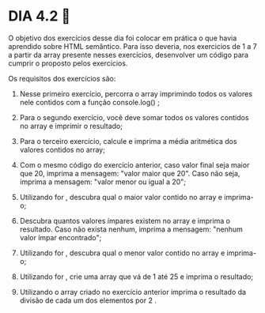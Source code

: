 # DIA 4.2 :rocket:

O objetivo dos exercícios desse dia foi colocar em prática o que havia aprendido sobre HTML semântico. Para isso deveria, nos exercicios de 1 a 7 a partir da array presente nesses exercícios, desenvolver um código para cumprir o proposto pelos exercícios.

Os requisitos dos exercícios são:

1. Nesse primeiro exercício, percorra o array imprimindo todos os valores nele contidos com a função console.log() ;

2. Para o segundo exercício, você deve somar todos os valores contidos no array e imprimir o resultado;

3. Para o terceiro exercício, calcule e imprima a média aritmética dos valores contidos no array;

4. Com o mesmo código do exercício anterior, caso valor final seja maior que 20, imprima a mensagem: "valor maior que 20". Caso não seja, imprima a mensagem: "valor menor ou igual a 20";

5. Utilizando for , descubra qual o maior valor contido no array e imprima-o;

6. Descubra quantos valores ímpares existem no array e imprima o resultado. Caso não exista nenhum, imprima a mensagem: "nenhum valor ímpar encontrado";

7. Utilizando for , descubra qual o menor valor contido no array e imprima-o;

8. Utilizando for , crie uma array que vá de 1 até 25 e imprima o resultado;

9. Utilizando o array criado no exercício anterior imprima o resultado da divisão de cada um dos elementos por 2 .
